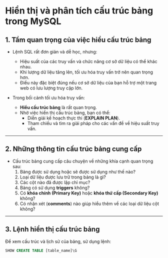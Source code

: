 # Hiển thị và phân tích cấu trúc bảng trong MySQL

## **1. Tầm quan trọng của việc hiểu cấu trúc bảng**
- Lệnh SQL rất đơn giản và dễ học, nhưng:
  - Hiệu suất của các truy vấn và chức năng cơ sở dữ liệu có thể khác nhau.
  - Khi lượng dữ liệu tăng lên, tối ưu hóa truy vấn trở nên quan trọng hơn.
  - Điều này đặc biệt đúng nếu cơ sở dữ liệu của bạn hỗ trợ một trang web có lưu lượng truy cập lớn.

- Trong bối cảnh tối ưu hóa truy vấn:
  - **Hiểu cấu trúc bảng** là rất quan trọng.
  - Nhờ việc hiển thị cấu trúc bảng, bạn có thể:
    - Diễn giải kế hoạch thực thi (**EXPLAIN PLAN**).
    - Tham chiếu và tìm ra giải pháp cho các vấn đề về hiệu suất truy vấn.

---

## **2. Những thông tin cấu trúc bảng cung cấp**
- Cấu trúc bảng cung cấp câu chuyện về những khía cạnh quan trọng sau:
  1. Bảng được sử dụng hoặc sẽ được sử dụng như thế nào?
  2. Loại dữ liệu được lưu trữ trong bảng là gì?
  3. Các cột nào đã được lập chỉ mục?
  4. Bảng có sử dụng **triggers** không?
  5. Có **khóa chính (Primary Key)** hoặc **khóa thứ cấp (Secondary Key)** không?
  6. Có nhận xét (**comments**) nào giúp hiểu thêm về các loại dữ liệu cột không?

---

## **3. Lệnh hiển thị cấu trúc bảng**
Để xem cấu trúc và lịch sử của bảng, sử dụng lệnh:
```sql
SHOW CREATE TABLE [table_name]\G
